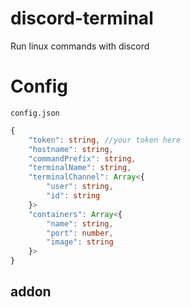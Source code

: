 # discord-terminal
Run linux commands with discord

# Config
`config.json`
```ts
{
    "token": string, //your token here
    "hostname": string,
    "commandPrefix": string,
    "terminalName": string,
    "terminalChannel": Array<{
        "user": string,
        "id": string
    }>
    "containers": Array<{
        "name": string,
        "port": number,
        "image": string
    }>
}
```

## addon
